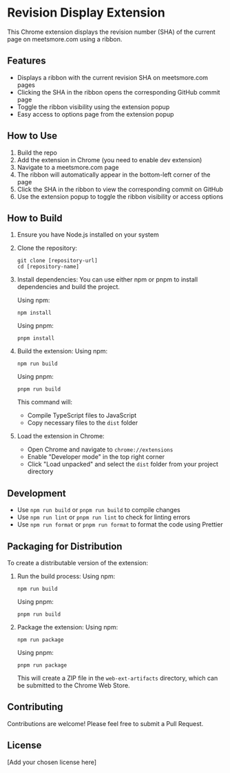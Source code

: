 # Revision Display Extension

This Chrome extension displays the revision number (SHA) of the current page on meetsmore.com using a ribbon.

## Features

- Displays a ribbon with the current revision SHA on meetsmore.com pages
- Clicking the SHA in the ribbon opens the corresponding GitHub commit page
- Toggle the ribbon visibility using the extension popup
- Easy access to options page from the extension popup

## How to Use

1. Build the repo
2. Add the extension in Chrome (you need to enable dev extension)
3. Navigate to a meetsmore.com page
4. The ribbon will automatically appear in the bottom-left corner of the page
5. Click the SHA in the ribbon to view the corresponding commit on GitHub
6. Use the extension popup to toggle the ribbon visibility or access options

## How to Build

1. Ensure you have Node.js installed on your system

2. Clone the repository:
   ```
   git clone [repository-url]
   cd [repository-name]
   ```

3. Install dependencies:
   You can use either npm or pnpm to install dependencies and build the project.

   Using npm:
   ```
   npm install
   ```

   Using pnpm:
   ```
   pnpm install
   ```

4. Build the extension:
   Using npm:
   ```
   npm run build
   ```

   Using pnpm:
   ```
   pnpm run build
   ```

   This command will:
   - Compile TypeScript files to JavaScript
   - Copy necessary files to the `dist` folder

5. Load the extension in Chrome:
   - Open Chrome and navigate to `chrome://extensions`
   - Enable "Developer mode" in the top right corner
   - Click "Load unpacked" and select the `dist` folder from your project directory

## Development

- Use `npm run build` or `pnpm run build` to compile changes
- Use `npm run lint` or `pnpm run lint` to check for linting errors
- Use `npm run format` or `pnpm run format` to format the code using Prettier

## Packaging for Distribution

To create a distributable version of the extension:

1. Run the build process:
   Using npm:
   ```
   npm run build
   ```

   Using pnpm:
   ```
   pnpm run build
   ```

2. Package the extension:
   Using npm:
   ```
   npm run package
   ```

   Using pnpm:
   ```
   pnpm run package
   ```

   This will create a ZIP file in the `web-ext-artifacts` directory, which can be submitted to the Chrome Web Store.

## Contributing

Contributions are welcome! Please feel free to submit a Pull Request.

## License

[Add your chosen license here]